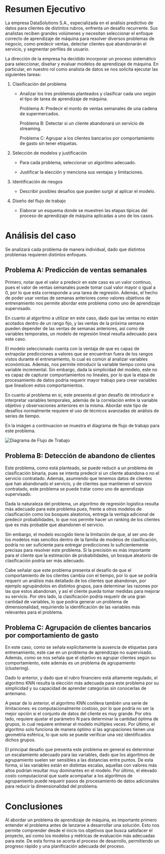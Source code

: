 # Resumen Ejecutivo

La empresa DataSolutions S.A., especializada en el análisis predictivo
de datos para clientes de distintos rubros, enfrenta un desafío
recurrente. Sus analistas reciben grandes volúmenes y necesitan
seleccionar el enfoque correcto de aprendizaje de máquina para resolver
diversos problemas de negocio, como predecir ventas, detectar clientes
que abandonarán el servicio, y segmentar perfiles de usuario.

La dirección de la empresa ha decidido incorporar un proceso sistemático
para seleccionar, diseñar y evaluar modelos de aprendizaje de máquina.
En particular, en nuestro rol como analista de datos se nos solicita
ejecutar las siguientes tareas:

1.  Clasificación del problema

    -   Analizar los tres problemas planteados y clasificar cada uno
        según el tipo de tarea de aprendizaje de máquina.

        Problema A: Predecir el monto de ventas semanales de una cadena
        de supermercados.

        Problema B: Detectar si un cliente abandonará un servicio de
        streaming.

        Problema C: Agrupar a los clientes bancarios por comportamiento
        de gasto sin tener etiquetas.

2.  Selección de modelos y justificación

    -   Para cada problema, seleccionar un algoritmo adecuado.

    -   Justificar la elección y menciona sus ventajas y limitaciones.

3.  Identificación de riesgos

    -   Describir posibles desafíos que pueden surgir al aplicar el
        modelo.

4.  Diseño del flujo de trabajo

    -   Elaborar un esquema donde se muestren las etapas típicas del
        proceso de aprendizaje de máquina aplicadas a uno de los casos.

# Análisis del caso

Se analizará cada problema de manera individual, dado que distintos
problemas requieren distintos enfoques.

## Problema A: Predicción de ventas semanales

Primero, notar que el valor a predecir en este caso es un valor
continuo, pues el valor de ventas semanales puede tomar cual valor mayor
o igual a 0, por lo que esta corresponde a una tarea de regresión.
Además, el hecho de poder usar ventas de semanas anteriores como valores
objetivos de entrenamiento nos permite abordar este problema como uno de
aprendizaje supervisado.

En cuanto al algoritmo a utilizar en este caso, dado que las ventas no
están acotados dentro de un rango fijo, y las ventas de la próxima
semana pueden depender de las ventas de semanas anteriores, así como de
variables temporales, un modelo de regresión lineal resulta adecuado
para este caso.

El modelo seleccionado cuenta con la ventaja de que es capaz de
extrapolar predicciones a valores que se encuentran fuera de los rangos
vistos durante el entrenamiento, lo cual es común al analizar variables
económicas. Además, nos permite introducir la variable tiempo como una
variable incremental. Sin embargo, dada la simplicidad del modelo, este
no es capaz de capturar comportamientos no lineales, por lo que la etapa
de procesamiento de datos podría requerir mayor trabajo para crear
variables que linealicen estos comportamientos.

En cuanto al problema en sí, este presenta el gran desafío de introducir
e interpretar variables temporales, además de la correlación entre la
variable objetivo y observaciones anteriores en la misma. Abordar este
tipo de desafíos normalmente requiere el uso de técnicos avanzadas de
análisis de series de tiempo.

En la imágen a continuacion se muestra el diagrama de flujo de trabajo
para este problema.

![Diagrama de Flujo de Trabajo](https://github.com/nicomu97/Fundamentos-Ingenieria-Datos/blob/main/M%C3%B3dulo%206/L1/L1_diagrama_flujo.drawio)

## Problema B: Detección de abandono de clientes

Este problema, como está planteado, se puede reducir a un problema de
clasificación binaria, pues se intenta predecir si un cliente abandona o
no el servicio contratado. Además, asumiendo que tenemos datos de
clientes que han abandonado el servicio, y de clientes que mantienen el
servicio contratado, este problema se puede tratar como uno de
aprendizaje supervisado.

Dada la naturaleza del problema, un algoritmo de regresión logística
resulta más adecuado para este problema pues, frente a otros modelos de
clasificación como los bosques aleatorios, entrega la ventaja adicional
de predecir probabilidades, lo que nos permite hacer un ranking de los
clientes que es más probable que abandonen el servicio.

Sin embargo, el modelo escogido tiene la limitación de que, al ser uno
de los modelos más sencillos dentro de la familia de modelos de
clasificación, podría no ser suficiente para entregar predicciones lo
suficientemente precisas para resolver este problema. Si la precisión es
más importante para el cliente que la estimación de probabilidades, un
bosque aleatorio de clasificación podría ser más adecuado.

Cabe señalar que este problema presenta el desafío de que el
comportamiento de los clientes cambia con el tiempo, por lo que se
podría requerir un análisis más detallado de los clientes que abandonan,
por ejemplo agrupándolos en distintos grupos, para determinar las
razones por las que estos abandonan, y así el cliente pueda tomar
medidas para mejorar su servicio. Por otro lado, la clasificación podría
requerir de una gran cantidad de variables, lo que podría generar un
problema de dimensionalidad, requiriendo la identificación de las
variables más relevantes para el problema.

## Problema C: Agrupación de clientes bancarios por comportamiento de gasto

En este caso, como se señala explícitamente la ausencia de etiquetas
para entrenamiento, este cae en un problema de aprendizaje no
supervisado. Además, como se nos señala que el objetivo es agrupar
clientes según su comportamiento, este además es un problema de
agrupamiento (clustering).

Dado lo anterior, y dado que el rubro financiero está altamente
regulado, el algoritmo KNN resulta la elección más adecuada para este
problema por su simplicidad y su capacidad de aprender categorías sin
conocerlas de antemano.

A pesar de lo anterior, el algoritmo KNN conlleva también una serie de
limitaciones: es computacionalmente costoso, por lo que podría no ser la
mejor opción si el conjunto de datos del cliente es muy grande. Por otro
lado, requiere ajustar el parámetro N para determinar la cantidad óptima
de grupos, lo cual requiere entrenar el modelo múltiples veces. Por
último, el algoritmo solo funciona de manera óptimo si las agrupaciones
tienen una geometría esférica, lo que solo se puede verificar una vez
identificados dichos grupos.

El principal desafío que presenta este problema en general es determinar
un escalamiento adecuado para las variables, dado que los algoritmos de
agrupamiento suelen ser sensibles a las distancias entre puntos. De esta
forma, si las variables están en distintas escalas, aquellas con valores
más altos podrían resultar muy dominantes en el modelo. Por último, el
elevado costo computacional que suele acompañar a los algoritmos de
agrupamiento puede requerir pasos de procesamiento de datos adicionales
para reducir la dimensionalidad del problema.

# Conclusiones

Al abordar un problema de aprendizaje de máquina, es importante primero
entender el problema antes de lanzarse a desarrollar una solución. Esto
nos permite comprender desde el inicio los objetivos que busca
satisfacer el proyecto, así como los modelos y métricas de evaluación
más adecuadas para este. De esta forma se acorta el proceso de
desarrollo, permitiendo un progreso rápido y una planificación adecuada
del proceso.
